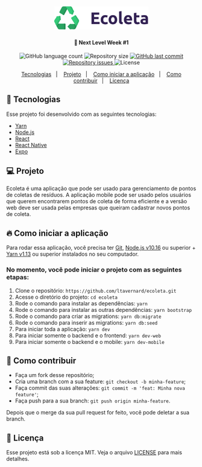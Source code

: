 <h1 align="center">
  <img alt="NextLevelWeek1" title="#NextLevelWeek1" src=".github/logo.svg" width="250px" />
</h1>

<h4 align="center">🚀 Next Level Week #1</h4>

<p align="center">
  <img alt="GitHub language count" src="https://img.shields.io/github/languages/count/ltavernard/ecoleta">

  <img alt="Repository size" src="https://img.shields.io/github/repo-size/ltavernard/ecoleta">

  <a href="https://github.com/ltavernard/ecoleta/commits/master">
    <img alt="GitHub last commit" src="https://img.shields.io/github/last-commit/ltavernard/ecoleta">
  </a>

  <a href="https://github.com/ltavernard/ecoleta/issues">
    <img alt="Repository issues" src="https://img.shields.io/github/issues/ltavernard/ecoleta">
  </a>

  <img alt="License" src="https://img.shields.io/badge/license-MIT-brightgreen">
</p>

<p align="center">
  <a href="#rocket-tecnologias">Tecnologias</a>&nbsp;&nbsp;&nbsp;|&nbsp;&nbsp;&nbsp;
  <a href="#computer-projeto">Projeto</a>&nbsp;&nbsp;&nbsp;|&nbsp;&nbsp;&nbsp;
  <a href="#fire-como-iniciar-a-aplicação">Como iniciar a aplicação</a>&nbsp;&nbsp;&nbsp;|&nbsp;&nbsp;&nbsp;
  <a href="#thinking-como-contribuir">Como contribuir</a>&nbsp;&nbsp;&nbsp;|&nbsp;&nbsp;&nbsp;
  <a href="#memo-licença">Licença</a>
</p>

## :rocket: Tecnologias

Esse projeto foi desenvolvido com as seguintes tecnologias:

- [Yarn](https://yarnpkg.com/)
- [Node.js](https://nodejs.org/en/)
- [React](https://reactjs.org/)
- [React Native](https://facebook.github.io/react-native/)
- [Expo](https://expo.io/)

## :computer: Projeto

Ecoleta é uma aplicação que pode ser usado para gerenciamento de pontos de coletas de resíduos. A aplicação mobile pode ser usado pelos usuários que querem encontrarem pontos de coleta de forma eficiente e a versão web deve ser usada pelas empresas que queiram cadastrar novos pontos de coleta.

## :fire: Como iniciar a aplicação

Para rodar essa aplicação, você precisa ter [Git](https://git-scm.com), [Node.js v10.16](https://nodejs.org/en/) ou superior + [Yarn v1.13](https://yarnpkg.com/) ou superior instalados no seu computador.

### No momento, você pode iniciar o projeto com as seguintes etapas:

1. Clone o repositório: `https://github.com/ltavernard/ecoleta.git`
2. Acesse o diretório do projeto: `cd ecoleta`
3. Rode o comando para instalar as dependências: `yarn`
4. Rode o comando para instalar as outras dependências: `yarn bootstrap`
5. Rode o comando para criar as migrations: `yarn db:migrate`
6. Rode o comando para inserir as migrations: `yarn db:seed`
7. Para iniciar toda a aplicação: `yarn dev`
8. Para iniciar somente o backend e o frontend: `yarn dev-web`
9. Para iniciar somente o backend e o mobile: `yarn dev-mobile`

## :thinking: Como contribuir

- Faça um fork desse repositório;
- Cria uma branch com a sua feature: `git checkout -b minha-feature`;
- Faça commit das suas alterações: `git commit -m 'feat: Minha nova feature'`;
- Faça push para a sua branch: `git push origin minha-feature`.

Depois que o merge da sua pull request for feito, você pode deletar a sua branch.

## :memo: Licença

Esse projeto está sob a licença MIT. Veja o arquivo [LICENSE](LICENSE.md) para mais detalhes.
